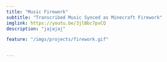 ```yaml
---
title: "Music Firework"
subtitle: "Transcribed Music Synced as Minecraft Firework"
imglink: https://youtu.be/3jlBbc7pvCQ
description: "jajajaj"

feature: "/imgs/projects/firework.gif"


---
```



